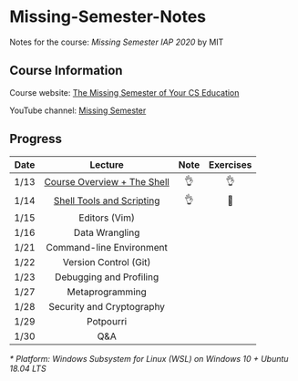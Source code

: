 # Missing-Semester-Notes
Notes for the course: *Missing Semester IAP 2020* by MIT
## Course Information
Course website: [The Missing Semester of Your CS Education](https://missing.csail.mit.edu/)

YouTube channel: [Missing Semester](https://www.youtube.com/channel/UCuXy5tCgEninup9cGplbiFw)
## Progress
| Date | Lecture                     | Note | Exercises |
|:------:|:-----------------------------:|:------:|:-----------:|
| 1/13 | [Course Overview + The Shell](https://github.com/Syarotto/Missing-Semester-Notes/blob/master/1_Overview_Shell.md#lecture-1-course-overview--the-shell) |:ok_hand:|:ok_hand:|
| 1/14 |[Shell Tools and Scripting](https://github.com/Syarotto/Missing-Semester-Notes/blob/master/2_Shell_Tools_and_Scripting.md#lecture-2-shell-tools-and-scripting)|:ok_hand:|:construction:|
| 1/15 |Editors (Vim)|      |           |
| 1/16 |Data Wrangling|      |           |
| 1/21 |Command-line Environment|      |           |
| 1/22 |Version Control (Git)|      |           |
| 1/23 |Debugging and Profiling|      |           |
| 1/27 |Metaprogramming|      |           |
| 1/28 |Security and Cryptography|      |           |
| 1/29 |Potpourri|      |           |
| 1/30 |Q&A|      |           |

*\* Platform: Windows Subsystem for Linux (WSL) on Windows 10 + Ubuntu 18.04 LTS*
